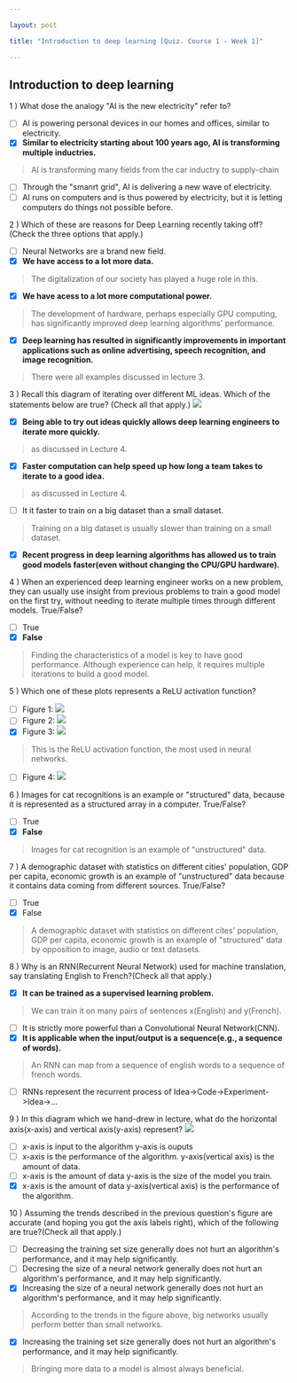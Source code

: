 ```yaml
---

layout: post

title: "Introduction to deep learning [Quiz. Course 1 - Week 1]"

---
```


## Introduction to deep learning

1 ) What dose the analogy "AI is the new electricity" refer to?
- [ ] AI is powering personal devices in our homes and offices, similar to electricity.
- [x] **Similar to electricity starting about 100 years ago, AI is transforming multiple inductries.**
>	AI is transforming many fields from the car inductry to supply-chain

- [ ] Through the "smanrt grid", AI is delivering a new wave of electricity.
- [ ] AI runs on computers and is thus powered by electricity, but it is letting computers do things not possible before.

2 ) Which of these are reasons for Deep Learning recently taking off? (Check the three options that apply.)
- [ ] Neural Networks are a brand new field.
- [x] **We have access to a lot more data.**
>	The digitalization of our society has played a huge role in this.
- [x] **We have acess to a lot more computational power.**
>	The development of hardware, perhaps especially GPU computing, has significantly improved deep learning algorithms' performance.
- [x] **Deep learning has resulted in significantly improvements in important applications such as online advertising, speech recognition, and image recognition.**
>	There were all examples discussed in lecture 3.
	
3 ) Recall this diagram of iterating over different ML ideas. Which of the statements below are true? (Check all that apply.)
![](https://user-images.githubusercontent.com/43035503/48545711-e887ee00-e909-11e8-9815-94c53cbd1dac.png)
- [x] **Being able to try out ideas quickly allows deep learning engineers to iterate more quickly.**
>	as discussed in Lecture 4.
- [x] **Faster computation can help speed up how long a team takes to iterate to a good idea.**
>	as discussed in Lecture 4.
- [ ] It it faster to train on a big dataset than a small dataset.
>	Training on a big dataset is usually slower than training on a small dataset.
- [x] **Recent progress in deep learning algorithms has allowed us to train good models faster(even without changing the CPU/GPU hardware).**

4 ) When an experienced deep learning engineer works on a new problem, they can usually use insight from previous problems to train a good model on the first try, without needing to iterate multiple times through different models. True/False?
- [ ] True
- [x] **False**
> Finding the characteristics of a model is key to have good performance. Although experience can help, it requires multiple iterations to build a good model.

5 ) Which one of these plots represents a ReLU activation function?
- [ ] Figure 1:
![](https://user-images.githubusercontent.com/43035503/48546246-36512600-e90b-11e8-86fe-7a34fa3e8208.png)
- [ ] Figure 2:
![](https://user-images.githubusercontent.com/43035503/48546283-4b2db980-e90b-11e8-9342-8c71e4908a92.png)
- [x] Figure 3:
![](https://user-images.githubusercontent.com/43035503/48546320-6b5d7880-e90b-11e8-9e66-8413af420aac.png)
> This is the ReLU activation function, the most used in neural networks.
- [ ] Figure 4:
![](https://user-images.githubusercontent.com/43035503/48546380-8f20be80-e90b-11e8-9786-0eac715cbd1f.png)

6 ) Images for cat recognitions is an example or "structured" data, because it is represented as a structured array in a computer. True/False?
- [ ] True
- [x] **False**
> Images for cat recognition is an example of "unstructured" data.

7 ) A demographic dataset with statistics on different cities' population, GDP per capita, economic growth is an example of "unstructured" data because it contains data coming from different sources. True/False?
- [ ] True
- [x] False
> A demographic dataset with statistics on different cites' population, GDP per capita, economic growth is an example of "structured" data by opposition to image, audio or text datasets.

8 ) Why is an RNN(Recurrent Neural Network) used for machine translation, say translating English to French?(Check all that apply.)
- [x] **It can be trained as a supervised learning problem.**
> We can train it on many pairs of sentences x(English) and y(French).
- [ ] It is strictly more powerful than a Convolutional Neural Network(CNN).
- [x] **It is applicable when the input/output is a sequence(e.g., a sequence of words).**
> An RNN can map from a sequence of english words to a sequence of french words.
- [ ] RNNs represent the recurrent process of Idea->Code->Experiment->Idea->...

9 ) In this diagram which we hand-drew in lecture, what do the horizontal axis(x-axis) and vertical axis(y-axis) represent?
![](https://user-images.githubusercontent.com/43035503/48546926-d78cac00-e90c-11e8-9d22-1edbdc78bece.png)
- [ ] x-axis is input to the algorithm
	 y-axis is ouputs
- [ ] x-axis is the performance of the algorithm.
	 y-axis(vertical axis) is the amount of data.
- [ ] x-axis is the amount of data
	 y-axis is the size of the model you train.
- [x] x-axis is the amount of data
	 y-axis(vertical axis) is the performance of the algorithm.

10 ) Assuming the trends described in the previous question's figure are accurate (and hoping you got the axis labels right), which of the following are true?(Check all that apply.)
- [ ] Decreasing the training set size generally does not hurt an algorithm's performance, and it may help significantly.
- [ ] Decresing the size of a neural network generally does not hurt an algorithm's performance, and it may help significantly.
- [x] Increasing the size of a neural network generally does not hurt an algorithm's performance, and it may help significantly.
> According to the trends in the figure above, big networks usually perform better than small networks.
- [x] Increasing the training set size generally does not hurt an algorithm's performance, and it may help significantly.
> Bringing more data to a model is almost always beneficial.